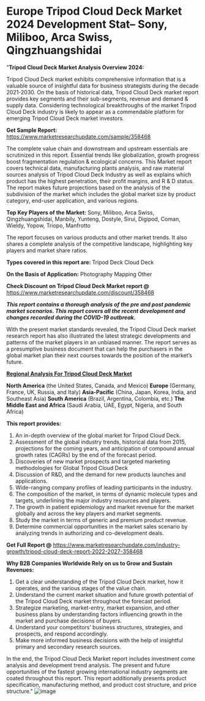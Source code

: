 # Europe Tripod Cloud Deck Market 2024 Development Stat– Sony, Miliboo, Arca Swiss, Qingzhuangshidai
"<strong>Tripod Cloud Deck Market Analysis Overview 2024:</strong>

Tripod Cloud Deck market exhibits comprehensive information that is a valuable source of insightful data for business strategists during the decade 2021-2030. On the basis of historical data, Tripod Cloud Deck market report provides key segments and their sub-segments, revenue and demand &amp; supply data. Considering technological breakthroughs of the market Tripod Cloud Deck industry is likely to appear as a commendable platform for emerging Tripod Cloud Deck market investors.

<strong>Get Sample Report:</strong> <a href=https://www.marketresearchupdate.com/sample/358468>https://www.marketresearchupdate.com/sample/358468</a>

The complete value chain and downstream and upstream essentials are scrutinized in this report. Essential trends like globalization, growth progress boost fragmentation regulation &amp; ecological concerns. This Market report covers technical data, manufacturing plants analysis, and raw material sources analysis of Tripod Cloud Deck Industry as well as explains which product has the highest penetration, their profit margins, and R &amp; D status. The report makes future projections based on the analysis of the subdivision of the market which includes the global market size by product category, end-user application, and various regions.

<strong>Top Key Players of the Market:</strong>
Sony, Miliboo, Arca Swiss, Qingzhuangshidai, Manbily, Yunteng, Dostyle, Sirui, Digipod, Coman, Wieldy, Yopow, Triopo, Manfrotto

The report focuses on various products and other market trends. It also shares a complete analysis of the competitive landscape, highlighting key players and market share ratios.

<strong>Types covered in this report are: </strong>
Tripod Deck
Cloud Deck

<strong>On the Basis of Application:</strong>
Photography
Mapping
Other

<strong>Check Discount on Tripod Cloud Deck Market report @</strong> <a href=https://www.marketresearchupdate.com/discount/358468>https://www.marketresearchupdate.com/discount/358468</a>

<em><strong>This report contains a thorough analysis of the pre and post pandemic market scenarios. This report covers all the recent development and changes recorded during the COVID-19 outbreak.</strong></em>

With the present market standards revealed, the Tripod Cloud Deck market research report has also illustrated the latest strategic developments and patterns of the market players in an unbiased manner. The report serves as a presumptive business document that can help the purchasers in the global market plan their next courses towards the position of the market’s future.

<strong><u><b>Regional Analysis For Tripod Cloud Deck Market</b></u></strong>

<strong><b>North America</b></strong> (the United States, Canada, and Mexico)
<strong><b>Europe </b></strong>(Germany, France, UK, Russia, and Italy)
<strong><b>Asia-Pacific</b></strong> (China, Japan, Korea, India, and Southeast Asia)
<strong><b>South America</b></strong> (Brazil, Argentina, Colombia, etc.)
<strong><b>The Middle East and Africa</b></strong> (Saudi Arabia, UAE, Egypt, Nigeria, and South Africa)

<strong>This report provides:</strong>

1) An in-depth overview of the global market for Tripod Cloud Deck.
2) Assessment of the global industry trends, historical data from 2015, projections for the coming years, and anticipation of compound annual growth rates (CAGRs) by the end of the forecast period.
3) Discoveries of new market prospects and targeted marketing methodologies for Global Tripod Cloud Deck
4) Discussion of R&amp;D, and the demand for new products launches and applications.
5) Wide-ranging company profiles of leading participants in the industry.
6) The composition of the market, in terms of dynamic molecule types and targets, underlining the major industry resources and players.
7) The growth in patient epidemiology and market revenue for the market globally and across the key players and market segments.
8) Study the market in terms of generic and premium product revenue.
9) Determine commercial opportunities in the market sales scenario by analyzing trends in authorizing and co-development deals.

<strong>Get Full Report @</strong> <a href=https://www.marketresearchupdate.com/industry-growth/tripod-cloud-deck-report-2022-2027-358468>https://www.marketresearchupdate.com/industry-growth/tripod-cloud-deck-report-2022-2027-358468</a>

<strong>Why B2B Companies Worldwide Rely on us to Grow and Sustain Revenues:</strong>

1) Get a clear understanding of the Tripod Cloud Deck market, how it operates, and the various stages of the value chain.
2) Understand the current market situation and future growth potential of the Tripod Cloud Deck market throughout the forecast period.
3) Strategize marketing, market-entry, market expansion, and other business plans by understanding factors influencing growth in the market and purchase decisions of buyers.
4) Understand your competitors’ business structures, strategies, and prospects, and respond accordingly.
5) Make more informed business decisions with the help of insightful primary and secondary research sources.

In the end, the Tripod Cloud Deck Market report includes investment come analysis and development trend analysis. The present and future opportunities of the fastest growing international industry segments are coated throughout this report. This report additionally presents product specification, manufacturing method, and product cost structure, and price structure."
![image](https://github.com/johnrobertjr/Market-Research-Update/assets/154120476/68570fa8-c324-4ca7-b1b2-5f6fea92f8e1)

